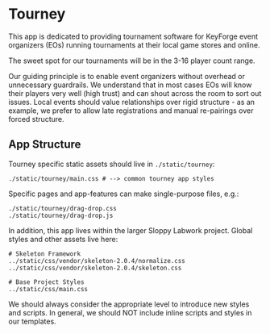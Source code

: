 
# Tourney

This app is dedicated to providing tournament software for KeyForge event
organizers (EOs) running tournaments at their local game stores and online.

The sweet spot for our tournaments will be in the 3-16 player count range.

Our guiding principle is to enable event organizers without overhead or
unnecessary guardrails. We understand that in most cases EOs will know their
players very well (high trust) and can shout across the room to sort out
issues. Local events should value relationships over rigid structure - as an
example, we prefer to allow late registrations and manual re-pairings over
forced structure.

## App Structure

Tourney specific static assets should live in `./static/tourney`:

```
./static/tourney/main.css # --> common tourney app styles
```

Specific pages and app-features can make single-purpose files, e.g.:

```
./static/tourney/drag-drop.css
./static/tourney/drag-drop.js
```

In addition, this app lives within the larger Sloppy Labwork project. Global
styles and other assets live here:

```
# Skeleton Framework
../static/css/vendor/skeleton-2.0.4/normalize.css
../static/css/vendor/skeleton-2.0.4/skeleton.css

# Base Project Styles
../static/css/main.css
```

We should always consider the appropriate level to introduce new styles and
scripts. In general, we should NOT include inline scripts and styles in our
templates.